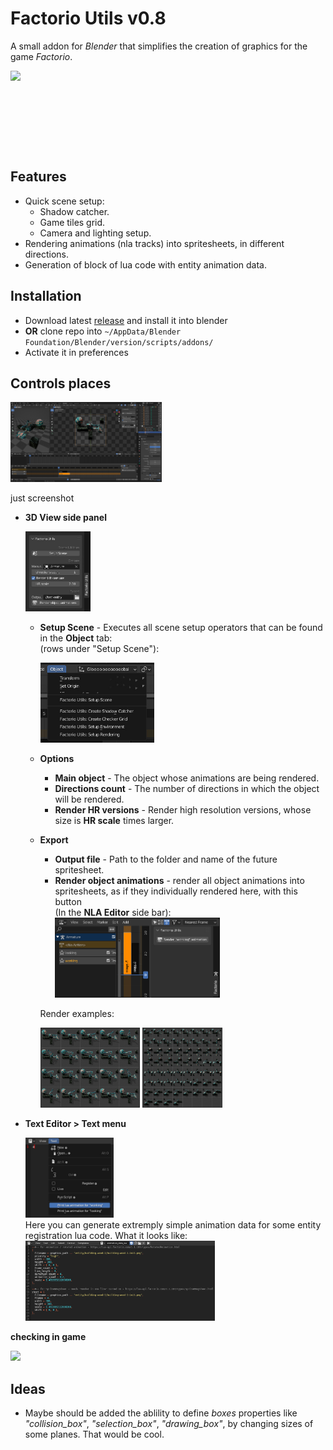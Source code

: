 # Factorio Utils v0.8

A small addon for *Blender* that simplifies the creation of graphics for the game *Factorio*.

<div style="height:128px;"><img height="128" src="pages/pics/factorio_utils.gif"/></div>

## Features
* Quick scene setup:
  * Shadow catcher.
  * Game tiles grid.
  * Camera and lighting setup.
* Rendering animations (nla tracks) into spritesheets, in different directions.
* Generation of block of lua code with entity animation data.

## Installation
* Download latest [release](/releases/latest) and install it into blender
* **OR** clone repo into `~/AppData/Blender Foundation/Blender/version/scripts/addons/`
* Activate it in preferences

## Controls places

<div><img height="128" src="pages/pics/screnshot.jpg"/></div>

just screenshot

* **3D View side panel**
    <div><img height="128" src="pages/pics/side_panel.jpg"/></div>

  * **Setup Scene** - Executes all scene setup operators that can be found in the **Object** tab:  
  (rows under "Setup Scene"): <div><img height="128" src="pages/pics/3dview_object_menu.jpg"/></div>

  * **Options**
    * **Main object** - The object whose animations are being rendered.
    * **Directions count** - The number of directions in which the object will be rendered.
    * **Render HR versions** - Render high resolution versions, whose size is **HR scale** times larger.

  * **Export**
    * **Output file** - Path to the folder and name of the future spritesheet.
    * **Render object animations** - render all object animations into spritesheets, as if they individually rendered here, with this button  
    (In the **NLA Editor** side bar):
      <div><img height="128" src="pages/pics/animation_side_panel.jpg"/></div>  
    
    Render examples:

    <p float="left">
    <img src="pages/pics/cycles_1_direction_render.jpg" title="cycles, 1 direction" height="128">
    <img src="pages/pics/eevee_4_directions_render.jpg" title="eevee, 4 directions" height="128">
    </p>

* **Text Editor > Text menu**
  <div><img height="128" src="pages/pics/text_editor_menu.jpg"/></div>
  Here you can generate extremply simple animation data for some entity registration lua code.  
  What it looks like:
  <div><img height="128" src="pages/pics/animation_data_code.jpg"/></div>
  
**checking in game**
<div><img height="128" src="pages/pics/in_game.gif"/></div>

## Ideas
* Maybe should be added the ablility to define *boxes* properties like *"collision_box"*, *"selection_box"*, *"drawing_box"*, by changing sizes of some planes. That would be cool.